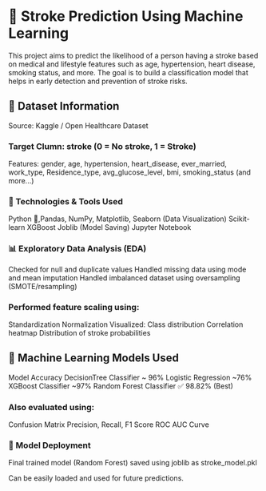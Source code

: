 
# 🧠 Stroke Prediction Using Machine Learning

This project aims to predict the likelihood of a person having a stroke based on medical and lifestyle features such as age, hypertension, heart disease, smoking status, and more. The goal is to build a classification model that helps in early detection and prevention of stroke risks.

## 📁 Dataset Information
Source: Kaggle / Open Healthcare Dataset

### Target Clumn: stroke (0 = No stroke, 1 = Stroke)

Features:
gender, age, hypertension, heart_disease, ever_married,
work_type, Residence_type, avg_glucose_level, bmi, smoking_status
(and more...)

### 🧪 Technologies & Tools Used
Python 🐍,Pandas, NumPy,
Matplotlib, Seaborn (Data Visualization)
Scikit-learn
XGBoost
Joblib (Model Saving)
Jupyter Notebook

### 📊 Exploratory Data Analysis (EDA)
Checked for null and duplicate values
Handled missing data using mode and mean imputation
Handled imbalanced dataset using oversampling (SMOTE/resampling)

### Performed feature scaling using:

Standardization
Normalization
Visualized:
Class distribution
Correlation heatmap
Distribution of stroke probabilities

## 🤖 Machine Learning Models Used
Model	Accuracy
DecisionTree Classifier ~ 96%
Logistic Regression	~76%
XGBoost Classifier	~97%
Random Forest Classifier	✅ 98.82% (Best)

### Also evaluated using:

Confusion Matrix
Precision, Recall, F1 Score
ROC AUC Curve

### 💾 Model Deployment
Final trained model (Random Forest) saved using joblib as stroke_model.pkl

Can be easily loaded and used for future predictions.